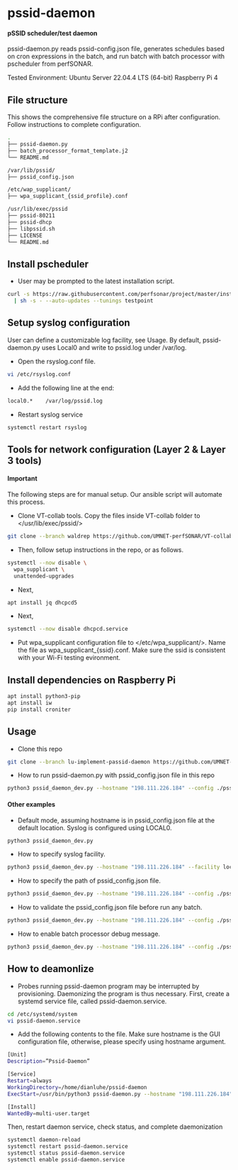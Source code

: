 # pssid-daemon
#### pSSID scheduler/test daemon
pssid-daemon.py reads pssid-config.json file, generates schedules based on cron expressions in the batch,
and run batch with batch processor with pscheduler from perfSONAR. 

Tested Environment:
Ubuntu Server 22.04.4 LTS (64-bit)
Raspberry Pi 4 


## File structure
This shows the comprehensive file structure on a RPi after configuration. Follow instructions to complete configuration.
```bash
. 
├── pssid-daemon.py                   
├── batch_processor_format_template.j2
└── README.md

/var/lib/pssid/
├── pssid_config.json       

/etc/wap_supplicant/
├── wpa_supplicant_{ssid_profile}.conf

/usr/lib/exec/pssid
├── pssid-80211
├── pssid-dhcp
├── libpssid.sh
├── LICENSE
└── README.md
```


## Install pscheduler
- User may be prompted to the latest installation script.
```bash
curl -s https://raw.githubusercontent.com/perfsonar/project/master/install-perfsonar \
  | sh -s - --auto-updates --tunings testpoint
```


## Setup syslog configuration
User can define a customizable log facility, see Usage. By default, pssid-daemon.py uses Local0 and write to pssid.log under /var/log.

- Open the rsyslog.conf file.
```bash
vi /etc/rsyslog.conf
```

- Add the following line at the end:
```bash
local0.*    /var/log/pssid.log
```

- Restart syslog service
```bash
systemctl restart rsyslog
```


## Tools for network configuration (Layer 2 & Layer 3 tools)
#### Important 
The following steps are for manual setup. Our ansible script will automate this process.
<link to ansible repo>

- Clone VT-collab tools. Copy the files inside VT-collab folder to  </usr/lib/exec/pssid/>
```bash
git clone --branch waldrep https://github.com/UMNET-perfSONAR/VT-collab.git
```

- Then, follow setup instructions in the repo, or as follows.
```bash
systemctl --now disable \
  wpa_supplicant \
  unattended-upgrades
```

- Next,
```bash
apt install jq dhcpcd5
```

- Next,
```bash
systemctl --now disable dhcpcd.service
```

- Put wpa_supplicant configuration file to </etc/wpa_supplicant/>. Name the file as wpa_supplicant_{ssid}.conf.
Make sure the ssid is consistent with your Wi-Fi testing evironment. 


## Install dependencies on Raspberry Pi
```bash
apt install python3-pip
apt install iw
pip install croniter
```


## Usage
- Clone this repo
```bash
git clone --branch lu-implement-passid-daemon https://github.com/UMNET-perfSONAR/pssid-daemon.git
```

- How to run pssid-daemon.py with pssid_config.json file in this repo
```bash
python3 pssid_daemon_dev.py --hostname "198.111.226.184" --config ./pssid_config.json
```

#### Other examples
- Default mode, assuming hostname is in pssid_config.json file at the default location. Syslog is configured using LOCAL0.
```bash
python3 pssid_daemon_dev.py
```

- How to specify syslog facility.
```bash
python3 pssid_daemon_dev.py --hostname "198.111.226.184" --facility local1
```

- How to specify the path of pssid_config.json file.
```bash
python3 pssid_daemon_dev.py --hostname "198.111.226.184" --config ./pssid_config.json
```

- How to validate the pssid_config.json file before run any batch.
```bash
python3 pssid_daemon_dev.py --hostname "198.111.226.184" --config ./pssid_config.json --validate
```

- How to enable batch processor debug message.
```bash
python3 pssid_daemon_dev.py --hostname "198.111.226.184" --config ./pssid_config.json --debug
```


## How to deamonlize
- Probes running pssid-daemon program may be interrupted by provisioning. Daemonizing the program is thus necessary.
First, create a systemd service file, called pssid-daemon.service.
```bash
cd /etc/systemd/system
vi pssid-daemon.service
```

- Add the following contents to the file. Make sure hostname is the GUI configuration file, otherwise, please specify using hostname argument.
```bash
[Unit]
Description=”Pssid-Daemon”

[Service]
Restart=always
WorkingDirectory=/home/dianluhe/pssid-daemon
ExecStart=/usr/bin/python3 pssid-daemon.py --hostname "198.111.226.184"

[Install]
WantedBy=multi-user.target
```

Then, restart daemon service, check status, and complete daemonization
```bash
systemctl daemon-reload
systemctl restart pssid-daemon.service
systemctl status pssid-daemon.service
systemctl enable pssid-daemon.service
```